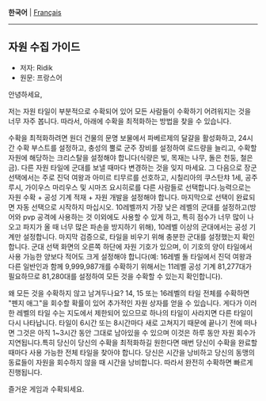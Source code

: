 **한국어** | [Français](001_Guide_de_collecte_de_ressources.md)

---

## 자원 수집 가이드

* 저자: Ridik
* 원문: 프랑스어

안녕하세요,

저는 자원 타일이 부분적으로 수확되어 있어 모든 사람들이 수확하기 어려워지는 것을 너무 자주 봅니다. 따라서, 아래에 수확을 최적화하는 방법을 찾을 수 있습니다.

수확을 최적화하려면 원더 건물의 문명 보물에서 파베르제의 달걀을 활성화하고, 24시간 수확 부스트를 설정하고, 충성의 뿔로 군주 장비를 설정하여 로드량을 늘리고, 수확할 자원에 해당하는 크리스탈을 설정해야 합니다(식량은 빛, 목재는 나무, 돌은 천둥, 철은 금). 다른 자원 타일에 군대를 보낼 때마다 변경하는 것을 잊지 마세요.
그 다음으로 장군 선택에서는 주로 진덕 여왕과 아미르 티무르를 선호하고, 시칠리아의 쿠스탄챠 1세, 공주 루시, 가이우스 마리우스 및 시마즈 요시히로를 다른 사람들로 선택합니다.능력으로는 자원 수확 + 공성 기계 적재 + 자원 개발을 설정해야 합니다.
마지막으로 선택이 완료되면 자동 선택으로 시작하지 마십시오. 10레벨까지 가장 낮은 레벨의 군대를 설정하고(방어와 pvp 공격에 사용하는 것 이외에도 사용할 수 있게 하고, 특히 점수가 너무 많이 나오고 파지가 올 때 너무 많은 파손을 방지하기 위해), 10레벨 이상의 군대에서는 공성 기계만 설정합니다. 마지막 검증으로, 타일을 비우기 위해 충분한 군대를 설정했는지 확인합니다. 군대 선택 화면의 오른쪽 하단에 자원 기호가 있으며, 이 기호의 양이 타일에서 사용 가능한 양보다 적어도 크게 설정해야 합니다(예: 16레벨 돌 타일에서 진덕 여왕과 다른 일반인과 함께 9,999,987개를 수확하기 위해서는 11레벨 공성 기계 81,277대가 필요하므로 81,280대를 설정하여 모든 것을 수확할 수 있는지 확인합니다).

왜 모든 것을 수확하지 않고 남겨두나요?
14, 15 또는 16레벨의 타일 전체를 수확하면 "펜지 애그"을 회수할 확률이 있어 추가적인 자원 상자를 얻을 수 있습니다. 게다가 이러한 레벨의 타일 수는 지도에서 제한되어 있으므로 하나의 타일이 사라지면 다른 타일이 다시 나타납니다. 타일이 6시간 또는 8시간마다 새로 고쳐지기 때문에 끝나기 전에 떠나면 그것은 아직 1~3시간 동안 그대로 남아있을 수 있으며 이것은 하루 동안 자원 회수가 지연됩니다.특히 당신이 당신의 수확을 최적화하길 원한다면 매번 당신이 수확을 완료할 때마다 사용 가능한 전체 타일을 찾아야 합니다. 당신은 시간을 낭비하고 당신의 동맹의 동료들이 자원을 회수하지 않을 때 시간을 낭비합니다. 따라서 완전히 수확하면 빠르게 진행됩니다.

즐거운 게임과 수확되세요.

